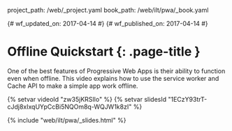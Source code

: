 project_path: /web/_project.yaml book_path: /web/ilt/pwa/_book.yaml

{# wf_updated_on: 2017-04-14 #} {# wf_published_on: 2017-04-14 #}

# Offline Quickstart {: .page-title }

One of the best features of Progressive Web Apps is their ability to function even when offline. This video explains how to use the service worker and Cache API to make a simple app work offline.

{% setvar videoId "zw35jKRSIlo" %} {% setvar slidesId "1ECzY93trT-cJdj8xIxqUYpCcBi5NQOm8q-WQJW1k8zI" %}

{% include "web/ilt/pwa/_slides.html" %}